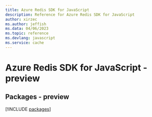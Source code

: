 ```yaml
---
title: Azure Redis SDK for JavaScript
description: Reference for Azure Redis SDK for JavaScript
author: xirzec
ms.author: jeffish
ms.data: 04/06/2023
ms.topic: reference
ms.devlang: javascript
ms.service: cache
---
```

# Azure Redis SDK for JavaScript - preview
## Packages - preview
[!INCLUDE [packages](redis-index.md)]